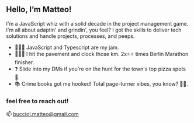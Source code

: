 ## Hello, I’m Matteo! 

I'm a JavaScript whiz with a solid decade in the project management game.
I'm all about adaptin' and grindin', you feel? I got the skills to deliver tech solutions and handle projects, processes, and peeps.

- 🧑🏻‍💻 JavaScript and Typescript are my jam.
- 🏃🏻‍♂️ I hit the pavement and clock those km. 2x⭐️⭐️ times Berlin Marathon finisher.
- ❓ Slide into my DMs if you're on the hunt for the town's top pizza spots 🍕.
- 📚 Crime books got me hooked! Total page-turner vibes, you know? 🕵️‍♂️.

### feel free to reach out! 
📫 bucciol.matteo@gmail.com


<!---
matteobu/matteobu is a ✨ special ✨ repository because its `README.md` (this file) appears on your GitHub profile.
You can click the Preview link to take a look at your changes.
--->
